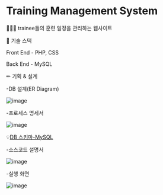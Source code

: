 # Training Management System

👨‍👨‍👧 trainee들의 훈련 일정을 관리하는 웹사이트


📗 기술 스택

Front End - PHP, CSS

Back End - MySQL

✏ 기획 & 설계

-DB 설계(ER Diagram)



![image](https://github.com/Eriksen1212/db-php-managment-website/assets/112687286/cb5bf9ad-5995-4c1f-a2ef-fd24d2280262)


-프로세스 명세서


![image](https://github.com/Eriksen1212/db-php-managment-website/assets/112687286/0be7e3c5-7df3-4676-bb78-87f80c307396)




💡[DB 스키마-MySQL](https://github.com/Eriksen1212/db-php-managment-website/tree/main/db_schema)


-소스코드 설명서



![image](https://github.com/Eriksen1212/db-php-managment-website/assets/112687286/e2431384-827f-4025-b563-b90a8743fef4)


-실행 화면

![image](https://github.com/Eriksen1212/Training-managment-website-using-PHP-MySQL/assets/112687286/0034db9b-8bc2-4d44-9f00-86d79541a4be)




